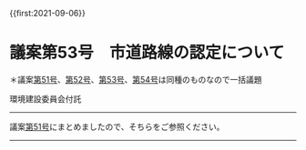 {{first:2021-09-06}}

# 議案第53号　市道路線の認定について

＊議案[第51号](./gian-51.md)、[第52号](./gian-52.md)、[第53号](./gian-53.md)、[第54号](./gian-54.md)は同種のものなので一括議題

<i class="fa fa-gavel" aria-hidden="true"></i> 環境建設委員会付託

---

議案[第51号](./gian-51.md)にまとめましたので、そちらをご参照ください。

---

